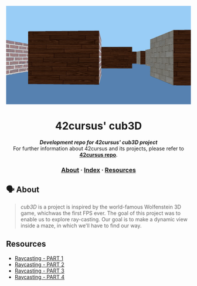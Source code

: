 
</p>
<p align="center">  
<img src ="https://github.com/achrafelkhnissi/1337/blob/master/Piscine-2021/imgs/cub3D.png">
</p>

<h1 align="center">
	42cursus' cub3D
</h1>

<p align="center">
	<b><i>Development repo for 42cursus' cub3D project</i></b><br>
	For further information about 42cursus and its projects, please refer to <a href="https://github.com/achrafelkhnissi/1337/blob/master/42curses/README.md"><b>42cursus repo</b></a>.
</p>

<h3 align="center">
	<a href="#about">About</a>
	<span> · </span>
	<a href="#index">Index</a>
  <span> · </span>
	<a href="#resources">Resources</a>
</h3>

## 🗣️ About

> *cub3D* is a project is inspired by the world-famous Wolfenstein 3D game, which﻿was the first FPS ever. The goal of this project was to enable us to explore ray-casting. Our goal is to make a dynamic view inside a maze, in which we'll have to find our way.

## Resources
- [Raycasting - PART 1](https://lodev.org/cgtutor/raycasting.html)
- [Raycasting - PART 2](https://lodev.org/cgtutor/raycasting2.html)
- [Raycasting - PART 3](https://lodev.org/cgtutor/raycasting3.html)
- [Raycasting - PART 4](https://lodev.org/cgtutor/raycasting4.html)
